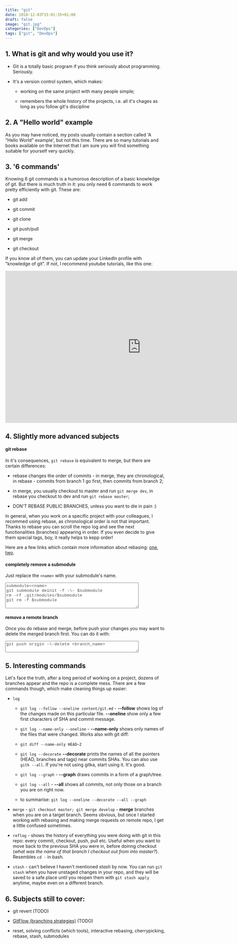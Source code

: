 ```yaml
---
title: "git"
date: 2018-12-03T15:01:35+01:00
draft: false
image: "git.jpg"
categories: ["DevOps"]
tags: ["git", "DevOps"]
---
```


## 1. What is git and why would you use it?

* Git is a totally basic program if you think seriously about programming. Seriously.

* It's a version control system, which makes:

    * working on the same project with many people simple;

    * remembers the whole history of the projects, i.e. all it's chages as long as you follow git's discipline

## 2. A "Hello world" example

As you may have noticed, my posts usually contain a section called 'A "Hello World" example', but not this time. There are so many tutorials and books available on the Internet that I am sure you will find something suitable for yourself very quickly.

## 3. '6 commands'

Knowing 6 git commands is a humorous description of a basic knowledge of git. But there is much truth in it: you only need 6 commands to work pretty efficiently with git. These are:

* git add

* git commit

* git clone

* git push/pull

* git merge

* git checkout


If you know all of them, you can update your LinkedIn profile with "knowledge of git". If not, I recommend youtube tutorials, like this one:

<iframe width="853" height="480" src="https://www.youtube.com/embed/HVsySz-h9r4" frameborder="0" allow="accelerometer; autoplay; encrypted-media; gyroscope; picture-in-picture" allowfullscreen></iframe>

## 4. Slightly more advanced subjects

#### git rebase

In it's consequences, `git rebase` is equivalent to merge, but there are certain differences:

* rebase changes the order of commits - in merge, they are chronological, in rebase - commits from branch 1 go first, then commits from branch 2;

* in merge, you usually checkout to master and run `git merge dev`, in rebase you checkout to dev and run `git rebase master`;

* DON'T REBASE PUBLIC BRANCHES, unless you want to die in pain :)

In general, when  you work on a specific project with your colleagues, I recommed using rebase, as chronological order is not that important. Thanks to rebase you can scroll the repo log and see the next functionalities (branches) appearing in order. If you even decide to give them special tags, boy, it really helps to kepp order!

Here are a few links which contain more information about rebasing: [one](https://www.atlassian.com/git/tutorials/rewriting-history/git-rebase), [two](https://benmarshall.me/git-rebase/).

#### completely remove a submodule

Just replace the `<name>` with your submodule's name.

<textarea rows = "5" cols = "50" name = "git_submodule" style='font-family: "Courier New"; color: #505050;'>
submodule=<name>
git submodule deinit -f -\- $submodule
rm -rf .git/modules/$submodule
git rm -f $submodule
</textarea><br>

#### remove a remote branch

Once you do rebase and merge, before push your changes you may want to delete the merged branch first. You can do it with:

<textarea rows = "2" cols = "50" name = "git_submodule" style='font-family: "Courier New"; color: #505050;'>
git push origin -\-delete <branch_name>
</textarea><br>

## 5. Interesting commands

Let's face the truth, after a long period of working on a project, dozens of branches appear and the repo is a complete mess. There are a few commands though, which make cleaning things up easier:

* `log`

    * `git log --follow --oneline content/git.md` - **--follow** shows log of the changes made on this particular file. **--oneline** show only a few first characters of SHA and commit message.

    * `git log --name-only --oneline` - **--name-only** shows only names of the files that were changed. Works also with git diff:

    * `git diff --name-only HEAD~2`

    * `git log --decorate` **--decorate** prints the names of all the pointers (HEAD, branches and tags) near commits SHAs. You can also use `gitk --all`. If you're not using gitka, start using it. It's good.

    * `git log --graph` - **--graph** draws commits in a form of a graph/tree.

    * `git log --all` - **--all** shows all commits, not only those on a branch you are on right now.

    * to summarise: `git log --oneline --decorate --all --graph`

* `merge` - `git checkout master; git merge develop` - **merge** branches when you are on a target branch. Seems obvious, but once I started working with rebasing and making merge requests on remote repo, I get a little confused sometimes.

* `reflog` - shows the history of everything you were doing with git in this repo: every commit, checkout, push, pull etc. Useful when you want to move back to the previous SHA you were in, before doinng checkout (*what was the name of that branch I checkout out from into master?*). Resembles `cd -` in bash.

* `stash` - can't believe I haven't mentioned *stash* by now. You can run `git stash` when you have unstaged changes in your repo, and they will be saved to a safe place until you reopen them with `git stash apply` anytime, maybe even on a different branch.


## 6. Subjects still to cover:

* git revert (TODO)

* [GitFlow (branching strategies)](https://gitversion.readthedocs.io/en/latest/git-branching-strategies/gitflow/) (TODO)

* reset, solving conflicts (which tools), interactive rebasing, cherrypicking, rebase, stash, submodules
